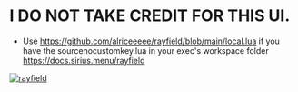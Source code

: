  # I DO NOT TAKE CREDIT FOR THIS UI.
- Use https://github.com/alriceeeee/rayfield/blob/main/local.lua if you have the sourcenocustomkey.lua in your exec's workspace folder
https://docs.sirius.menu/rayfield

[![rayfield](https://user-images.githubusercontent.com/77512805/197843157-3485a6e4-7b18-4372-8277-f3a2e7bd0317.png)](https://sirius.menu/discord)
